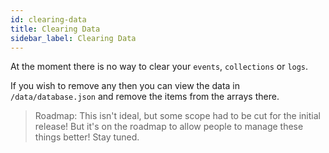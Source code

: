 ```yaml
---
id: clearing-data
title: Clearing Data
sidebar_label: Clearing Data
---
```


At the moment there is no way to clear your `events`, `collections` or `logs`.

If you wish to remove any then you can view the data in `/data/database.json` and remove the items from the arrays there.

> Roadmap: This isn't ideal, but some scope had to be cut for the initial release! But it's on the roadmap to allow people to manage these things better! Stay tuned.

